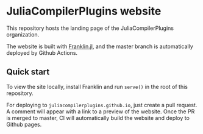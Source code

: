# JuliaCompilerPlugins website

This repository hosts the landing page of the JuliaCompilerPlugins organization.

The website is built with [Franklin.jl](https://github.com/tlienart/Franklin.jl), and the
master branch is automatically deployed by Github Actions.

## Quick start

To view the site locally, install Franklin and run `serve()` in the root of this repository.

For deploying to `juliacompilerplugins.github.io`, just create a pull request. A comment will appear with a
link to a preview of the website. Once the PR is merged to master, CI will automatically
build the website and deploy to Github pages.
